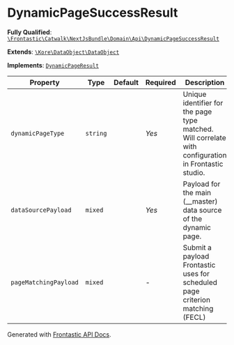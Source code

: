 #  DynamicPageSuccessResult

**Fully Qualified**: [`\Frontastic\Catwalk\NextJsBundle\Domain\Api\DynamicPageSuccessResult`](../../../../../src/php/NextJsBundle/Domain/Api/DynamicPageSuccessResult.php)

**Extends**: [`\Kore\DataObject\DataObject`](https://github.com/kore/DataObject)

**Implements**: [`DynamicPageResult`](DynamicPageResult.md)

Property|Type|Default|Required|Description
--------|----|-------|--------|-----------
`dynamicPageType` | `string` |  | *Yes* | Unique identifier for the page type matched. Will correlate with configuration in Frontastic studio.
`dataSourcePayload` | `mixed` |  | *Yes* | Payload for the main (__master) data source of the dynamic page.
`pageMatchingPayload` | `mixed` |  | - | Submit a payload Frontastic uses for scheduled page criterion matching (FECL)

Generated with [Frontastic API Docs](https://github.com/FrontasticGmbH/apidocs).
